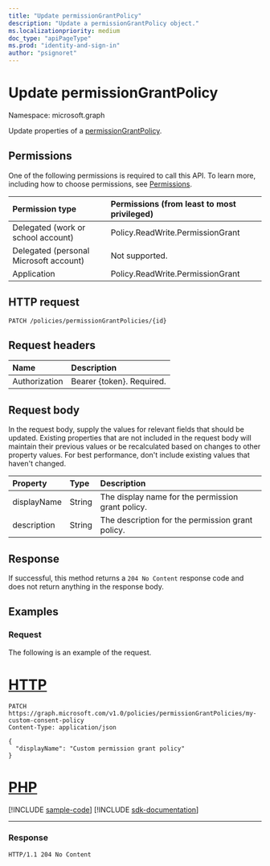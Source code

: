 ```yaml
---
title: "Update permissionGrantPolicy"
description: "Update a permissionGrantPolicy object."
ms.localizationpriority: medium
doc_type: "apiPageType"
ms.prod: "identity-and-sign-in"
author: "psignoret"
---
```


# Update permissionGrantPolicy

Namespace: microsoft.graph

Update properties of a  [permissionGrantPolicy](../resources/permissiongrantpolicy.md).

## Permissions

One of the following permissions is required to call this API. To learn more, including how to choose permissions, see [Permissions](/graph/permissions-reference).

| Permission type                        | Permissions (from least to most privileged) |
|:---------------------------------------|:--------------------------------------------|
| Delegated (work or school account)     | Policy.ReadWrite.PermissionGrant |
| Delegated (personal Microsoft account) | Not supported. |
| Application                            | Policy.ReadWrite.PermissionGrant |

## HTTP request

<!-- { "blockType": "ignored" } -->

```http
PATCH /policies/permissionGrantPolicies/{id}
```

## Request headers

| Name           | Description                |
|:---------------|:---------------------------|
| Authorization  | Bearer {token}. Required.  |

## Request body

In the request body, supply the values for relevant fields that should be updated. Existing properties that are not included in the request body will maintain their previous values or be recalculated based on changes to other property values. For best performance, don't include existing values that haven't changed.

| Property     | Type |Description|
|:---------------|:--------|:----------|
| displayName | String |The display name for the permission grant policy.|
| description |String| The description for the permission grant policy.|

## Response

If successful, this method returns a `204 No Content` response code and does not return anything in the response body.

## Examples

### Request

The following is an example of the request.


# [HTTP](#tab/http)
<!-- {
  "blockType": "request",
  "name": "update_permissiongrantpolicy"
}-->

```http
PATCH https://graph.microsoft.com/v1.0/policies/permissionGrantPolicies/my-custom-consent-policy
Content-Type: application/json

{
  "displayName": "Custom permission grant policy"
}
```

# [PHP](#tab/php)
[!INCLUDE [sample-code](../includes/snippets/php/update-permissiongrantpolicy-php-snippets.md)]
[!INCLUDE [sdk-documentation](../includes/snippets/snippets-sdk-documentation-link.md)]

---


### Response

<!-- {
  "blockType": "response"
} -->

```http
HTTP/1.1 204 No Content
```
